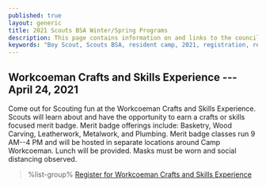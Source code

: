 ```yaml
---
published: true
layout: generic
title: 2021 Scouts BSA Winter/Spring Programs
description: This page contains information on and links to the council website to register for winter/spring 2021 programs at Camp Workcoeman.
keywords: "Boy Scout, Scouts BSA, resident camp, 2021, registration, reservation, winter/spring programs"
---
```


## Workcoeman Crafts and Skills Experience --- April 24, 2021

Come out for Scouting fun at the Workcoeman Crafts and Skills Experience. Scouts will learn about and have the opportunity to earn a crafts or skills focused merit badge. Merit badge offerings include: Basketry, Wood Carving, Leatherwork, Metalwork, and Plumbing. Merit badge classes run 9 AM--4 PM and will be hosted in separate locations around Camp Workcoeman. Lunch will be provided. Masks must be worn and social distancing observed.

> %list-group%
> <a href="https://scoutingevent.com/066-45439" class="list-group-item">Register for Workcoeman Crafts and Skills Experience</a>
